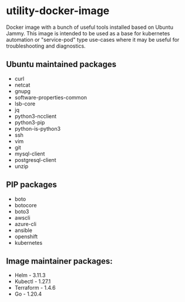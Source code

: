 # utility-docker-image
Docker image with a bunch of useful tools installed based on Ubuntu Jammy. This image is intended to be used as a base for kubernetes automation or "service-pod" type use-cases where it may be useful for troubleshooting and diagnostics.

## Ubuntu maintained packages

- curl 
- netcat 
- gnupg 
- software-properties-common 
- lsb-core 
- jq 
- python3-ncclient 
- python3-pip 
- python-is-python3 
- ssh 
- vim 
- git 
- mysql-client 
- postgresql-client  
- unzip 

## PIP packages 

 - boto 
 - botocore 
 - boto3 
 - awscli 
 - azure-cli 
 - ansible 
 - openshift 
 - kubernetes

## Image maintainer packages:

- Helm - 3.11.3
- Kubectl - 1.27.1
- Terraform - 1.4.6
- Go - 1.20.4
